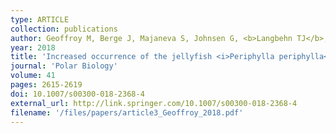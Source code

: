 ```yaml
---
type: ARTICLE
collection: publications
author: Geoffroy M, Berge J, Majaneva S, Johnsen G, <b>Langbehn TJ</b>, Cottier F, Mogstad A, Zolich A & Last K
year: 2018
title: 'Increased occurrence of the jellyfish <i>Periphylla periphylla</i> in the European high Arctic'
journal: 'Polar Biology'
volume: 41
pages: 2615-2619
doi: 10.1007/s00300-018-2368-4
external_url: http://link.springer.com/10.1007/s00300-018-2368-4
filename: '/files/papers/article3_Geoffroy_2018.pdf'
---
```

